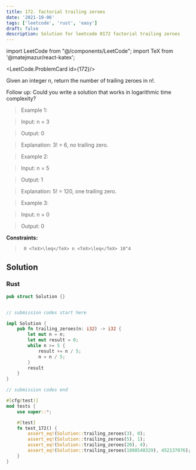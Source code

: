 ```yaml
---
title: 172. factorial trailing zeroes
date: '2021-10-06'
tags: ['leetcode', 'rust', 'easy']
draft: false
description: Solution for leetcode 0172 factorial trailing zeroes
---
```

import LeetCode from "@/components/LeetCode";
import TeX from '@matejmazur/react-katex';

<LeetCode.ProblemCard id={172}/>
 

  Given an integer n, return the number of trailing zeroes in n!.

  Follow up: Could you write a solution that works in logarithmic time complexity?

   

 >   Example 1:

  

 >   Input: n <TeX>=</TeX> 3

 >   Output: 0

 >   Explanation: 3! <TeX>=</TeX> 6, no trailing zero.

  

 >   Example 2:

  

 >   Input: n <TeX>=</TeX> 5

 >   Output: 1

 >   Explanation: 5! <TeX>=</TeX> 120, one trailing zero.

  

 >   Example 3:

  

 >   Input: n <TeX>=</TeX> 0

 >   Output: 0

  

   

  **Constraints:**

  

 >   	0 <TeX>\leq</TeX> n <TeX>\leq</TeX> 10^4


## Solution
### Rust
```rust
pub struct Solution {}


// submission codes start here

impl Solution {
    pub fn trailing_zeroes(n: i32) -> i32 {
        let mut n = n;
        let mut result = 0;
        while n >= 5 {
            result += n / 5;
            n = n / 5;
        }
        result
    }
}

// submission codes end

#[cfg(test)]
mod tests {
    use super::*;

    #[test]
    fn test_172() {
        assert_eq!(Solution::trailing_zeroes(3), 0);
        assert_eq!(Solution::trailing_zeroes(5), 1);
        assert_eq!(Solution::trailing_zeroes(20), 4);
        assert_eq!(Solution::trailing_zeroes(1808548329), 452137076);
    }
}

```
